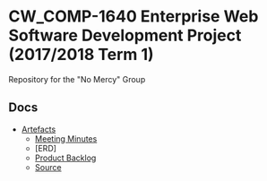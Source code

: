 # CW_COMP-1640 Enterprise Web Software Development Project (2017/2018 Term 1)
Repository for the "No Mercy" Group

## Docs
- [Artefacts](https://github.com/gibbykshmr/COMP-1640/tree/master/Artefacts)
  - [Meeting Minutes](https://github.com/gibbykshmr/COMP-1640/tree/master/Artefacts/Meeting%20Minutes)
  - [ERD]
  - [Product Backlog](https://docs.google.com/spreadsheets/d/1o3PsrX7N0OL0rqpgAS2aF7JuImLJiwmiTAS3OnYkpXc/edit#gid=555137485)
  - [Source](https://github.com/minhdn2/COMP-1640/tree/master/COMP%20-%201640)


